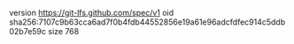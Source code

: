 version https://git-lfs.github.com/spec/v1
oid sha256:7107c9b63cca6ad7f0b4fdb44552856e19a61e96adcfdfec914c5ddb02b7e59c
size 768
